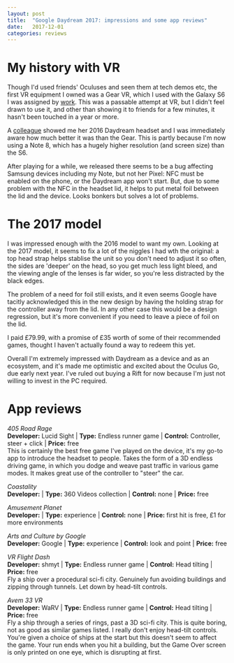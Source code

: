 ```yaml
---
layout: post
title:  "Google Daydream 2017: impressions and some app reviews"
date:   2017-12-01
categories: reviews
---
```

# My history with VR
Though I'd used friends' Oculuses and seen them at tech demos etc, the first VR equipment I owned was a Gear VR, which I used with the Galaxy S6 I was assigned by [work](https://www.facebook.com). This was a passable attempt at VR, but I didn't feel drawn to use it, and other than showing it to friends for a few minutes, it hasn't been touched in a year or more.

A [colleague](https://twitter.com/de_velopment) showed me her 2016 Daydream headset and I was immediately aware how much better it was than the Gear. This is partly because I'm now using a Note 8, which has a hugely higher resolution (and screen size) than the S6.

After playing for a while, we released there seems to be a bug affecting Samsung devices including my Note, but not her Pixel: NFC must be enabled on the phone, or the Daydream app won't start. But, due to some problem with the NFC in the headset lid, it helps to put metal foil between the lid and the device. Looks bonkers but solves a lot of problems.

# The 2017 model
I was impressed enough with the 2016 model to want my own. Looking at the 2017 model, it seems to fix a lot of the niggles I had wth the original: a top head strap helps stablise the unit so you don't need to adjust it so often, the sides are 'deeper' on the head, so you get much less light bleed, and the viewing angle of the lenses is far wider, so you're less distracted  by the black edges.

The problem of a need for foil still exists, and it even seems Google have tacitly acknowledged this in the new design by having the holding strap for the controller away from the lid. In any other case this would be a design regression, but it's more convenient if you need to leave a piece of foil on the lid.

I paid £79.99, with a promise of £35 worth of some of their recommended games, thought I haven't actually found a way to redeem this yet.

Overall I'm extremely impressed with Daydream as a device and as an ecosystem, and it's made me optimistic and excited about the Oculus Go, due early next year. I've ruled out buying a Rift for now because I'm just not willing to invest in the PC required.

# App reviews
*405 Road Rage*  
**Developer:** Lucid Sight | **Type:** Endless runner game | **Control:** Controller, steer + click | **Price:** free  
This is certainly the best free game I've played on the device, it's my go-to app to introduce the headset to people. Takes the form of a 3D endless driving game, in which you dodge and weave past traffic in various game modes. It makes great use of the controller to "steer" the car.

*Coastality*  
**Developer:**  | **Type:** 360 Videos collection | **Control:** none | **Price:** free  


*Amusement Planet*  
**Developer:** | **Type:** experience | **Control:** none | **Price:** first hit is free, £1 for more environments

*Arts and Culture by Google*  
**Developer:** Google | **Type:** experience | **Control:** look and point | **Price:** free  

*VR Flight Dash*  
**Developer:** shmyt  | **Type:** Endless runner game | **Control:** Head tilting | **Price:** free  
Fly a ship over a procedural sci-fi city. Genuinely fun avoiding buildings and zipping through tunnels. Let down by head-tilt controls.

*Avem 33 VR*  
**Developer:** WaRV | **Type:** Endless runner game | **Control:** Head tilting | **Price:** free  
Fly a ship through a series of rings, past a 3D sci-fi city. This is quite boring, not as good as similar games listed. I really don't enjoy head-tilt controls. You're given a choice of ships at the start but this doesn't seem to affect the game. Your run ends when you hit a building, but the Game Over screen is only printed on one eye, which is disrupting at first.